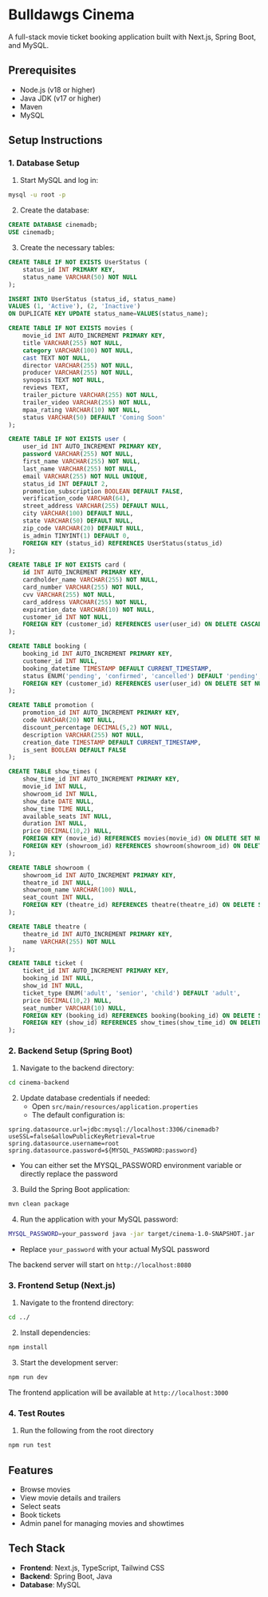# Bulldawgs Cinema

A full-stack movie ticket booking application built with Next.js, Spring Boot, and MySQL.

## Prerequisites

- Node.js (v18 or higher)
- Java JDK (v17 or higher)
- Maven
- MySQL

## Setup Instructions

### 1. Database Setup

1. Start MySQL and log in:
```bash
mysql -u root -p
```

2. Create the database:
```sql
CREATE DATABASE cinemadb;
USE cinemadb;
```

3. Create the necessary tables:
```sql
CREATE TABLE IF NOT EXISTS UserStatus (
    status_id INT PRIMARY KEY,
    status_name VARCHAR(50) NOT NULL
);

INSERT INTO UserStatus (status_id, status_name) 
VALUES (1, 'Active'), (2, 'Inactive')
ON DUPLICATE KEY UPDATE status_name=VALUES(status_name);

CREATE TABLE IF NOT EXISTS movies (
    movie_id INT AUTO_INCREMENT PRIMARY KEY,
    title VARCHAR(255) NOT NULL,
    category VARCHAR(100) NOT NULL,
    cast TEXT NOT NULL,
    director VARCHAR(255) NOT NULL,
    producer VARCHAR(255) NOT NULL,
    synopsis TEXT NOT NULL,
    reviews TEXT,
    trailer_picture VARCHAR(255) NOT NULL,
    trailer_video VARCHAR(255) NOT NULL,
    mpaa_rating VARCHAR(10) NOT NULL,
    status VARCHAR(50) DEFAULT 'Coming Soon'
);

CREATE TABLE IF NOT EXISTS user (
    user_id INT AUTO_INCREMENT PRIMARY KEY,
    password VARCHAR(255) NOT NULL,
    first_name VARCHAR(255) NOT NULL,
    last_name VARCHAR(255) NOT NULL,
    email VARCHAR(255) NOT NULL UNIQUE,
    status_id INT DEFAULT 2,
    promotion_subscription BOOLEAN DEFAULT FALSE,
    verification_code VARCHAR(64),
    street_address VARCHAR(255) DEFAULT NULL,
    city VARCHAR(100) DEFAULT NULL,
    state VARCHAR(50) DEFAULT NULL,
    zip_code VARCHAR(20) DEFAULT NULL,
    is_admin TINYINT(1) DEFAULT 0,
    FOREIGN KEY (status_id) REFERENCES UserStatus(status_id)
);

CREATE TABLE IF NOT EXISTS card (
    id INT AUTO_INCREMENT PRIMARY KEY,
    cardholder_name VARCHAR(255) NOT NULL,
    card_number VARCHAR(255) NOT NULL,
    cvv VARCHAR(255) NOT NULL,
    card_address VARCHAR(255) NOT NULL,
    expiration_date VARCHAR(10) NOT NULL,
    customer_id INT NOT NULL,
    FOREIGN KEY (customer_id) REFERENCES user(user_id) ON DELETE CASCADE
);

CREATE TABLE booking (
    booking_id INT AUTO_INCREMENT PRIMARY KEY,
    customer_id INT NULL,
    booking_datetime TIMESTAMP DEFAULT CURRENT_TIMESTAMP,
    status ENUM('pending', 'confirmed', 'cancelled') DEFAULT 'pending',
    FOREIGN KEY (customer_id) REFERENCES user(user_id) ON DELETE SET NULL
);

CREATE TABLE promotion (
    promotion_id INT AUTO_INCREMENT PRIMARY KEY,
    code VARCHAR(20) NOT NULL,
    discount_percentage DECIMAL(5,2) NOT NULL,
    description VARCHAR(255) NOT NULL,
    creation_date TIMESTAMP DEFAULT CURRENT_TIMESTAMP,
    is_sent BOOLEAN DEFAULT FALSE
);

CREATE TABLE show_times (
    show_time_id INT AUTO_INCREMENT PRIMARY KEY,
    movie_id INT NULL,
    showroom_id INT NULL,
    show_date DATE NULL,
    show_time TIME NULL,
    available_seats INT NULL,
    duration INT NULL,
    price DECIMAL(10,2) NULL,
    FOREIGN KEY (movie_id) REFERENCES movies(movie_id) ON DELETE SET NULL,
    FOREIGN KEY (showroom_id) REFERENCES showroom(showroom_id) ON DELETE SET NULL
);

CREATE TABLE showroom (
    showroom_id INT AUTO_INCREMENT PRIMARY KEY,
    theatre_id INT NULL,
    showroom_name VARCHAR(100) NULL,
    seat_count INT NULL,
    FOREIGN KEY (theatre_id) REFERENCES theatre(theatre_id) ON DELETE SET NULL
);

CREATE TABLE theatre (
    theatre_id INT AUTO_INCREMENT PRIMARY KEY,
    name VARCHAR(255) NOT NULL
);

CREATE TABLE ticket (
    ticket_id INT AUTO_INCREMENT PRIMARY KEY,
    booking_id INT NULL,
    show_id INT NULL,
    ticket_type ENUM('adult', 'senior', 'child') DEFAULT 'adult',
    price DECIMAL(10,2) NULL,
    seat_number VARCHAR(10) NULL,
    FOREIGN KEY (booking_id) REFERENCES booking(booking_id) ON DELETE SET NULL,
    FOREIGN KEY (show_id) REFERENCES show_times(show_time_id) ON DELETE SET NULL
);
```

### 2. Backend Setup (Spring Boot)

1. Navigate to the backend directory:
```bash
cd cinema-backend
```

2. Update database credentials if needed:
   - Open `src/main/resources/application.properties`
   - The default configuration is:
```properties
spring.datasource.url=jdbc:mysql://localhost:3306/cinemadb?useSSL=false&allowPublicKeyRetrieval=true
spring.datasource.username=root
spring.datasource.password=${MYSQL_PASSWORD:password}
```
   - You can either set the MYSQL_PASSWORD environment variable or directly replace the password

3. Build the Spring Boot application:
```bash
mvn clean package
```

4. Run the application with your MySQL password:
```bash
MYSQL_PASSWORD=your_password java -jar target/cinema-1.0-SNAPSHOT.jar
```
   - Replace `your_password` with your actual MySQL password

The backend server will start on `http://localhost:8080`

### 3. Frontend Setup (Next.js)

1. Navigate to the frontend directory:
```bash
cd ../
```

2. Install dependencies:
```bash
npm install
```

3. Start the development server:
```bash
npm run dev
```

The frontend application will be available at `http://localhost:3000`

### 4. Test Routes

1. Run the following from the root directory
```bash
npm run test
```

## Features

- Browse movies
- View movie details and trailers
- Select seats
- Book tickets
- Admin panel for managing movies and showtimes

## Tech Stack

- **Frontend**: Next.js, TypeScript, Tailwind CSS
- **Backend**: Spring Boot, Java
- **Database**: MySQL

